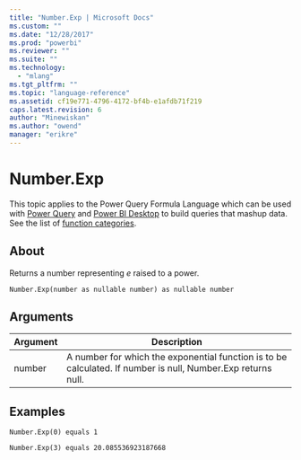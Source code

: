 ```yaml
---
title: "Number.Exp | Microsoft Docs"
ms.custom: ""
ms.date: "12/28/2017"
ms.prod: "powerbi"
ms.reviewer: ""
ms.suite: ""
ms.technology: 
  - "mlang"
ms.tgt_pltfrm: ""
ms.topic: "language-reference"
ms.assetid: cf19e771-4796-4172-bf4b-e1afdb71f219
caps.latest.revision: 6
author: "Minewiskan"
ms.author: "owend"
manager: "erikre"
---
```

# Number.Exp
This topic applies to the Power Query Formula Language which can be used with [Power Query](https://support.office.com/article/Introduction-to-Microsoft-Power-Query-for-Excel-6E92E2F4-2079-4E1F-BAD5-89F6269CD605) and [Power BI Desktop](http://go.microsoft.com/fwlink/p/?LinkId=618607) to build queries that mashup data. See the list of [function categories](https://msdn.microsoft.com/en-us/library/mt211003.aspx).  
  
## About  
Returns a number representing *e* raised to a power.  
  
```  
Number.Exp(number as nullable number) as nullable number  
```  
  
## Arguments  
  
|Argument|Description|  
|------------|---------------|  
|number|A number for which the exponential function is to be calculated. If number is null,  Number.Exp returns null.|  
  
## Examples  
  
```  
Number.Exp(0) equals 1  
```  
  
```  
Number.Exp(3) equals 20.085536923187668  
```  
